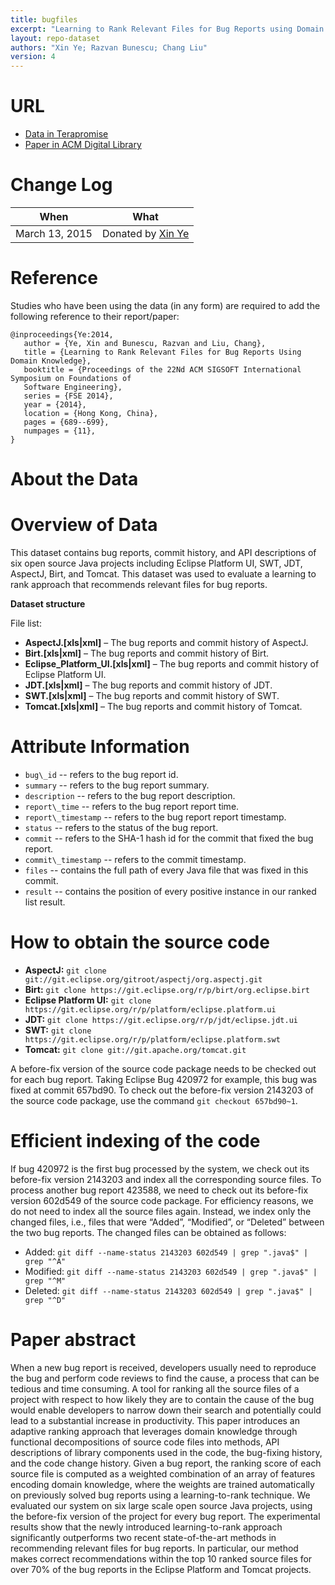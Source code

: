 ```yaml
---
title: bugfiles
excerpt: "Learning to Rank Relevant Files for Bug Reports using Domain Knowledge"
layout: repo-dataset
authors: "Xin Ye; Razvan Bunescu; Chang Liu"
version: 4
---
```


# URL
  * [Data in Terapromise](https://terapromise.csc.ncsu.edu:8443/!/#repo/view/head/issues/bugfiles)
  * [Paper in ACM Digital Library](http://dl.acm.org/citation.cfm?id=2635868.2635874)

# Change Log

When | What
---- | ----
March 13, 2015 | Donated by [Xin Ye](/repo/people/data-donors/promise4.html)

# Reference

Studies who have been using the data (in any form) are required to add the following reference to
their report/paper:

```
@inproceedings{Ye:2014,
   author = {Ye, Xin and Bunescu, Razvan and Liu, Chang},
   title = {Learning to Rank Relevant Files for Bug Reports Using Domain Knowledge},
   booktitle = {Proceedings of the 22Nd ACM SIGSOFT International Symposium on Foundations of
   Software Engineering},
   series = {FSE 2014},
   year = {2014},
   location = {Hong Kong, China},
   pages = {689--699},
   numpages = {11},
}
```

# About the Data

# Overview of Data

This dataset contains bug reports, commit history, and API descriptions of six open source Java projects including Eclipse Platform UI, SWT, JDT, AspectJ, Birt, and Tomcat. This dataset was used to evaluate a learning to rank approach that recommends relevant files for bug reports.

**Dataset structure**

File list:

 * **AspectJ.[xls|xml]** – The bug reports and commit history of AspectJ.
 * **Birt.[xls|xml]** – The bug reports and commit history of Birt.
 * **Eclipse\_Platform\_UI.[xls|xml]** – The bug reports and commit history of Eclipse Platform UI.
 * **JDT.[xls|xml]** – The bug reports and commit history of JDT.
 * **SWT.[xls|xml]** – The bug reports and commit history of SWT.
 * **Tomcat.[xls|xml]** – The bug reports and commit history of Tomcat.


# Attribute Information

 * `bug\_id` -- refers to the bug report id.
 * `summary` -- refers to the bug report summary.
 * `description` -- refers to the bug report description.
 * `report\_time` -- refers to the bug report report time.
 * `report\_timestamp` -- refers to the bug report report timestamp.
 * `status` -- refers to the status of the bug report.
 * `commit` -- refers to the SHA-1 hash id for the commit that fixed the bug report.
 * `commit\_timestamp` -- refers to the commit timestamp.
 * `files` -- contains the full path of every Java file that was fixed in this commit.
 * `result` -- contains the position of every positive instance in our ranked list result.

# How to obtain the source code

 * **AspectJ:** `git clone git://git.eclipse.org/gitroot/aspectj/org.aspectj.git`
 * **Birt:** `git clone https://git.eclipse.org/r/p/birt/org.eclipse.birt`
 * **Eclipse Platform UI:** `git clone https://git.eclipse.org/r/p/platform/eclipse.platform.ui`
 * **JDT:** `git clone https://git.eclipse.org/r/p/jdt/eclipse.jdt.ui`
 * **SWT:** `git clone https://git.eclipse.org/r/p/platform/eclipse.platform.swt`
 * **Tomcat:** `git clone git://git.apache.org/tomcat.git`

A before-fix version of the source code package needs to be checked out for each bug report.
Taking Eclipse Bug 420972 for example, this bug was fixed at commit 657bd90. To check out the
before-fix version 2143203 of the source code package, use the command `git checkout 657bd90~1`.

# Efficient indexing of the code

If bug 420972 is the first bug processed by the system, we check out its before-fix version
2143203 and index all the corresponding source files. To process another bug report 423588, we
need to check out its before-fix version 602d549 of the source code package. For efficiency
reasons, we do not need to index all the source files again. Instead, we index only the changed
files, i.e., files that were “Added”, “Modified”, or “Deleted” between the two bug reports. The
changed files can be obtained as follows:

 * Added: `git diff --name-status 2143203 602d549 | grep ".java$" | grep "^A"`
 * Modified: `git diff --name-status 2143203 602d549 | grep ".java$" | grep "^M"`
 * Deleted: `git diff --name-status 2143203 602d549 | grep ".java$" | grep "^D"`

# Paper abstract

When a new bug report is received, developers usually need to reproduce the bug and perform code
reviews to find the cause, a process that can be tedious and time consuming. A tool for ranking
all the source files of a project with respect to how likely they are to contain the cause of the
bug would enable developers to narrow down their search and potentially could lead to a
substantial increase in productivity. This paper introduces an adaptive ranking approach that
leverages domain knowledge through functional decompositions of source code files into methods,
API descriptions of library components used in the code, the bug-fixing history, and the code
change history. Given a bug report, the ranking score of each source file is computed as a
weighted combination of an array of features encoding domain knowledge, where the weights are
trained automatically on previously solved bug reports using a learning-to-rank technique. We
evaluated our system on six large scale open source Java projects, using the before-fix version
of the project for every bug report. The experimental results show that the newly introduced
learning-to-rank approach significantly outperforms two recent state-of-the-art methods in
recommending relevant files for bug reports. In particular, our method makes correct
recommendations within the top 10 ranked source files for over 70% of the bug reports in the
Eclipse Platform and Tomcat projects.
